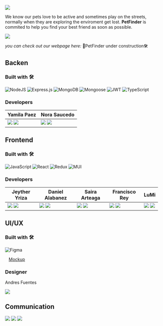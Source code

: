 <img align="center" src="https://res.cloudinary.com/diyk4to11/image/upload/v1664049160/Imagenes%20Dise%C3%B1o%20UX/Logo/Frame_7_cbmjbf.png">

We know our pets love to be active and sometimes play on the streets, normally when they are exploring the enviroment get lost. **PetFinder** is commited to help you find your best friend as soon as possible.

<img align="center" src="https://res.cloudinary.com/diyk4to11/image/upload/v1665098847/Imagenes%20Dise%C3%B1o%20UX/Mockups/1_ny67zg.png">

_you can check out our webpage here:_ 🚧PetFinder under construction🛠️

## Backen

### Built with 🛠️

![NodeJS](https://img.shields.io/badge/Node.js-6DA55F?style=flat&logo=Node.js&logoColor=white) ![Express.js](https://img.shields.io/badge/Express.js-%23404d59.svg?style=flat&logo=Express&logoColor=%2361DAFB) ![MongoDB](https://img.shields.io/badge/MongoDB-%234ea94b.svg?style=flat&logo=MongoDB&logoColor=white) ![Mongoose](https://img.shields.io/badge/Mongoose-%2320232a.svg?style=flat&logo=Mongoose&logoColor=%%2361DAFB) ![JWT](https://img.shields.io/badge/JWT-blue.svg?style=flat&logo=JWT&logoColor=%blue) ![TypeScript](https://img.shields.io/badge/TypeScript-blue.svg?style=flat&logo=TypeScript&logoColor=white)

### Developers

| Yamila Paez                                                                                                                                                                                                                                                                                                                 | Nora Saucedo                                                                                                                                                                                                                                                                                                                         |
| --------------------------------------------------------------------------------------------------------------------------------------------------------------------------------------------------------------------------------------------------------------------------------------------------------------------------- | ------------------------------------------------------------------------------------------------------------------------------------------------------------------------------------------------------------------------------------------------------------------------------------------------------------------------------------ |
| <a href="https://github.com/Bellantra"><img src="https://img.shields.io/badge/GitHub-%2320232a.svg?style=flat&logo=GitHub&logoColor=%%2361DAFB"/></a> <a href="https://www.linkedin.com/in/yamila-paez-70b7587b/"><img src="https://img.shields.io/badge/LinkedIn-blue.svg?style=flat&logo=LinkedIn&logoColor=%blue" /></a> | <a href="https://github.com/NorSAUCE"><img src="https://img.shields.io/badge/GitHub-%2320232a.svg?style=flat&logo=GitHub&logoColor=%%2361DAFB"/></a> <a href="https://www.linkedin.com/in/nora-patricia-saucedo-6b3746225"><img src="https://img.shields.io/badge/LinkedIn-blue.svg?style=flat&logo=LinkedIn&logoColor=%blue" /></a> |

## Frontend

### Built with 🛠️

![JavaScript](https://img.shields.io/badge/JavaScript-%23323330.svg?style=flat&logo=Javascript&logoColor=%23F7DF1E) ![React](https://img.shields.io/badge/React-%2320232a.svg?style=flat&logo=React&logoColor=%2361DAFB) ![Redux](https://img.shields.io/badge/Redux-%23593d88.svg?style=flat&logo=redux&logoColor=white) ![MUI](https://img.shields.io/badge/MUI-%230081CB.svg?style=flat&logo=Material-ui&logoColor=white)

### Developers

| Jeyther Yriza                                                                                                                                                                                                                                                                                               | Daniel Alabanez                                                                                                                                                                                                                                                                                                            | Saira Arteaga                                                                                                                                                                                                                                                                                                      | Francisco Rey                                                                                                                                                                                                                                                                                                                  | LuMi                                                                                                                                                                                                                                                                                                         |
| ----------------------------------------------------------------------------------------------------------------------------------------------------------------------------------------------------------------------------------------------------------------------------------------------------------- | -------------------------------------------------------------------------------------------------------------------------------------------------------------------------------------------------------------------------------------------------------------------------------------------------------------------------- | ------------------------------------------------------------------------------------------------------------------------------------------------------------------------------------------------------------------------------------------------------------------------------------------------------------------ | ------------------------------------------------------------------------------------------------------------------------------------------------------------------------------------------------------------------------------------------------------------------------------------------------------------------------------ | ------------------------------------------------------------------------------------------------------------------------------------------------------------------------------------------------------------------------------------------------------------------------------------------------------------ |
| <a href="https://github.com/Jeyther"><img src="https://img.shields.io/badge/GitHub-%2320232a.svg?style=flat&logo=GitHub&logoColor=%%2361DAFB"/></a> <a href="https://www.linkedin.com/in/jeyther"><img src="https://img.shields.io/badge/LinkedIn-blue.svg?style=flat&logo=LinkedIn&logoColor=%blue" /></a> | <a href="https://github.com/danielalbanez40"><img src="https://img.shields.io/badge/GitHub-%2320232a.svg?style=flat&logo=GitHub&logoColor=%%2361DAFB"/></a> <a href="https://www.linkedin.com/in/danielalbanez/"><img src="https://img.shields.io/badge/LinkedIn-blue.svg?style=flat&logo=LinkedIn&logoColor=%blue" /></a> | <a href="https://github.com/smirart1"><img src="https://img.shields.io/badge/GitHub-%2320232a.svg?style=flat&logo=GitHub&logoColor=%%2361DAFB"/></a> <a href="https://www.linkedin.com/in/sairamiranda/"><img src="https://img.shields.io/badge/LinkedIn-blue.svg?style=flat&logo=LinkedIn&logoColor=%blue" /></a> | <a href="https://github.com/franrey98"><img src="https://img.shields.io/badge/GitHub-%2320232a.svg?style=flat&logo=GitHub&logoColor=%%2361DAFB"/></a> <a href="https://www.linkedin.com/in/francisco-rey-71060419a/"><img src="https://img.shields.io/badge/LinkedIn-blue.svg?style=flat&logo=LinkedIn&logoColor=%blue" /></a> | <a href="https://github.com/lumiguz"><img src="https://img.shields.io/badge/GitHub-%2320232a.svg?style=flat&logo=GitHub&logoColor=%%2361DAFB"/></a> <a href="https://www.linkedin.com/in/lumidev/"><img src="https://img.shields.io/badge/LinkedIn-blue.svg?style=flat&logo=LinkedIn&logoColor=%blue" /></a> |

## UI/UX

### Built with 🛠️

![Figma](https://img.shields.io/badge/Figma-blueviolet.svg?style=flat&logo=Figma&logoColor=white)

<a href="https://www.figma.com/file/4b5wGH4naRF0EoVPpavEt5/Encontrar-pets?node-id=0%3A1"><img height="12px" src="https://img.icons8.com/color/344/figma--v1.png"/>Mockup</a>

### Designer

Andres Fuentes

<a href=""><img src="https://img.shields.io/badge/LinkedIn-blue.svg?style=flat&logo=LinkedIn&logoColor=%blue" /></a>

## Communication

[![](https://img.shields.io/badge/Discord-black.svg?style=flat&logo=Discord&logoColor=white)](https://discord.gg/dyxDxw8w) [![](https://img.shields.io/badge/Trello-black.svg?style=flat&logo=Trello&logoColor=white)](https://trello.com/b/BbJrA9Gq/no-country-s4-11) [![](https://img.shields.io/badge/Slack-black.svg?style=flat&logo=Slack&logoColor=white)](https://app.slack.com/client/T032Y55Q6VC/C042JFPAZD0)
